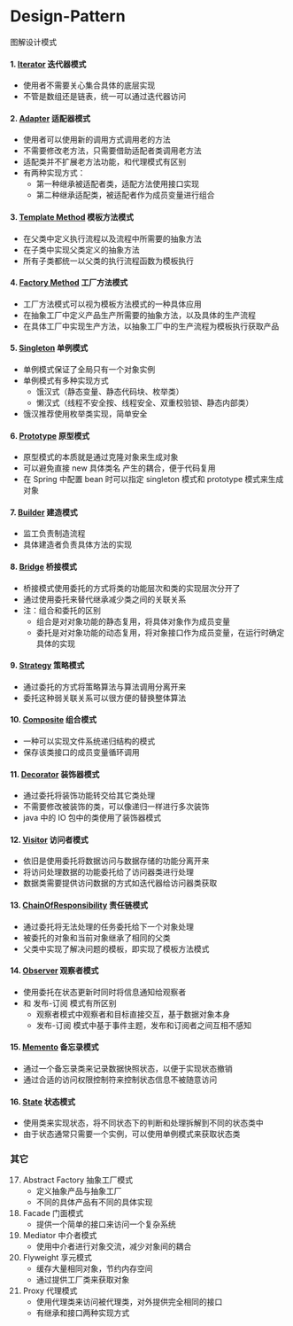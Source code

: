 # Design-Pattern
图解设计模式

#### 1. [Iterator](./src/iterator) 迭代器模式
* 使用者不需要关心集合具体的底层实现
* 不管是数组还是链表，统一可以通过迭代器访问

#### 2. [Adapter](./src/adapter) 适配器模式
* 使用者可以使用新的调用方式调用老的方法
* 不需要修改老方法，只需要借助适配者类调用老方法
* 适配类并不扩展老方法功能，和代理模式有区别
* 有两种实现方式：
  * 第一种继承被适配者类，适配方法使用接口实现
  * 第二种继承适配类，被适配者作为成员变量进行组合
  
#### 3. [Template Method](./src/templateMethod) 模板方法模式
* 在父类中定义执行流程以及流程中所需要的抽象方法
* 在子类中实现父类定义的抽象方法
* 所有子类都统一以父类的执行流程函数为模板执行

#### 4. [Factory Method](./src/factoryMethod) 工厂方法模式
* 工厂方法模式可以视为模板方法模式的一种具体应用
* 在抽象工厂中定义产品生产所需要的抽象方法，以及具体的生产流程
* 在具体工厂中实现生产方法，以抽象工厂中的生产流程为模板执行获取产品

#### 5. [Singleton](./src/singleton) 单例模式
* 单例模式保证了全局只有一个对象实例
* 单例模式有多种实现方式
  * 饿汉式（静态变量、静态代码块、枚举类）
  * 懒汉式（线程不安全按、线程安全、双重校验锁、静态内部类）
* 饿汉推荐使用枚举类实现，简单安全

#### 6. [Prototype](./src/prototype) 原型模式
* 原型模式的本质就是通过克隆对象来生成对象
* 可以避免直接 new 具体类名 产生的耦合，便于代码复用
* 在 Spring 中配置 bean 时可以指定 singleton 模式和 prototype 模式来生成对象

#### 7. [Builder](./src/builder) 建造模式
* 监工负责制造流程
* 具体建造者负责具体方法的实现

#### 8. [Bridge](./src/bridge) 桥接模式
* 桥接模式使用委托的方式将类的功能层次和类的实现层次分开了
* 通过使用委托来替代继承减少类之间的关联关系
* 注：组合和委托的区别
  * 组合是对对象功能的静态复用，将具体对象作为成员变量
  * 委托是对对象功能的动态复用，将对象接口作为成员变量，在运行时确定具体的实现

#### 9. [Strategy](./src/strategy) 策略模式
* 通过委托的方式将策略算法与算法调用分离开来
* 委托这种弱关联关系可以很方便的替换整体算法

#### 10. [Composite](./src/composite) 组合模式
* 一种可以实现文件系统递归结构的模式
* 保存该类接口的成员变量循环调用

#### 11. [Decorator](./src/decorator) 装饰器模式
* 通过委托将装饰功能转交给其它类处理
* 不需要修改被装饰的类，可以像递归一样进行多次装饰
* java 中的 IO 包中的类使用了装饰器模式

#### 12. [Visitor](./src/visitor) 访问者模式
* 依旧是使用委托将数据访问与数据存储的功能分离开来
* 将访问处理数据的功能委托给了访问器类进行处理
* 数据类需要提供访问数据的方式如迭代器给访问器类获取

#### 13. [ChainOfResponsibility](./src/chainOfResponsibility) 责任链模式
* 通过委托将无法处理的任务委托给下一个对象处理
* 被委托的对象和当前对象继承了相同的父类
* 父类中实现了解决问题的模板，即实现了模板方法模式

#### 14. [Observer](./src/observer) 观察者模式
* 使用委托在状态更新时同时将信息通知给观察者
* 和 发布-订阅 模式有所区别
  * 观察者模式中观察者和目标直接交互，基于数据对象本身
  * 发布-订阅 模式中基于事件主题，发布和订阅者之间互相不感知

#### 15. [Memento](./src/memento) 备忘录模式
* 通过一个备忘录类来记录数据快照状态，以便于实现状态撤销
* 通过合适的访问权限控制符来控制状态信息不被随意访问

#### 16. [State](./src/state) 状态模式
* 使用类来实现状态，将不同状态下的判断和处理拆解到不同的状态类中
* 由于状态通常只需要一个实例，可以使用单例模式来获取状态类

### 其它
17. Abstract Factory 抽象工厂模式
    * 定义抽象产品与抽象工厂
    * 不同的具体产品有不同的具体实现
18. Facade 门面模式
    * 提供一个简单的接口来访问一个复杂系统
19. Mediator 中介者模式
    * 使用中介者进行对象交流，减少对象间的耦合
20. Flyweight 享元模式
    * 缓存大量相同对象，节约内存空间
    * 通过提供工厂类来获取对象
21. Proxy 代理模式
    * 使用代理类来访问被代理类，对外提供完全相同的接口
    * 有继承和接口两种实现方式


